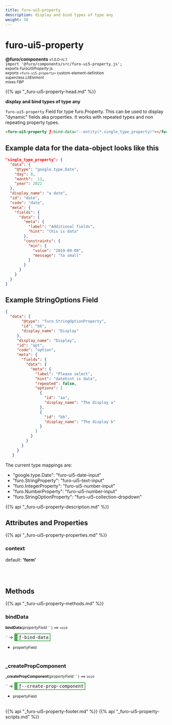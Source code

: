 ```yaml
---
title: furo-ui5-property
description: display and bind types of type any
weight: 50
---
```


# furo-ui5-property
**@furo/components** <small>v1.0.0-rc.1</small>
<br>`import '@furo/components/src/furo-ui5-property.js';`<small>
<br>exports *FuroUi5Property* js
<br>exports `<furo-ui5-property>` custom-element-definition
<br>superclass *LitElement*
<br> mixes *FBP*</small>

{{% api "_furo-ui5-property-head.md" %}}

**display and bind types of type any**

`furo-ui5-property`
 Field for type furo.Property. This can be used to display "dynamic" fields aka properties.
 It works with repeated types and non repeating property types.

 ```html
 <furo-ui5-property ƒ-bind-data="--entity(*.single_type_property)"></furo-ui5-property>
 ```

 ## Example data for the data-object looks like this

 ```json
 "single_type_property": {
   "data": {
     "@type": "google.type.Date",
     "day": 8,
     "month":  11,
     "year": 2022
   },
   "display_name": "a date",
   "id": "date",
   "code": "date",
   "meta": {
     "fields": {
       "data": {
         "meta": {
           "label": "Additional fields",
           "hint": "this is data"
         },
         "constraints": {
           "min": {
             "value": "2019-09-09",
             "message": "to small"
           }
         }
       }
     }
   }
 }
 ```
## Example StringOptions Field

```json
{
  "data": {
       "@type": "furo.StringOptionProperty",
       "id": "bb",
       "display_name": "Display"
     },
     "display_name": "Display",
     "id": "opt",
     "code": "option",
     "meta": {
       "fields": {
         "data": {
           "meta": {
             "label": "Please select",
             "hint": "datehint is data",
             "repeated": false,
             "options": [
               {
                 "id": "aa",
                 "display_name": "The display a"
               },
               {
                 "id": "bb",
                 "display_name": "The display b"
               }
             ]
           }
         }
       }
     }
   }

```

 The current type mappings are:

- "google.type.Date": "furo-ui5-date-input"
- "furo.StringProperty": "furo-ui5-text-input"
- "furo.IntegerProperty": "furo-ui5-number-input"
- "furo.NumberProperty": "furo-ui5-number-input"
- "furo.StringOptionProperty": "furo-ui5-collection-dropdown"

{{% api "_furo-ui5-property-description.md" %}}


## Attributes and Properties
{{% api "_furo-ui5-property-properties.md" %}}





### **context**
default: **&#39;form&#39;**</small>


<br><br>

## Methods
{{% api "_furo-ui5-property-methods.md" %}}


### **bindData**
<small>**bindData**(*propertyField* `` ) ⟹ `void`</small>

<small>`` </small> →
<span  style="border-width:2px 2px 2px 10px; border-style: solid;border-color:  rgb(76, 175, 80);font-family:monospace; padding:2px 4px;">ƒ-bind-data</span>



- <small>propertyField </small>
<br><br>

### **_createPropComponent**
<small>**_createPropComponent**(*propertyField* `` ) ⟹ `void`</small>

<small>`` </small> →
<span  style="border-width:2px 2px 2px 10px; border-style: solid;border-color:  rgb(76, 175, 80);font-family:monospace; padding:2px 4px;">ƒ--create-prop-component</span>



- <small>propertyField </small>
<br><br>





{{% api "_furo-ui5-property-footer.md" %}}
{{% api "_furo-ui5-property-scripts.md" %}}
